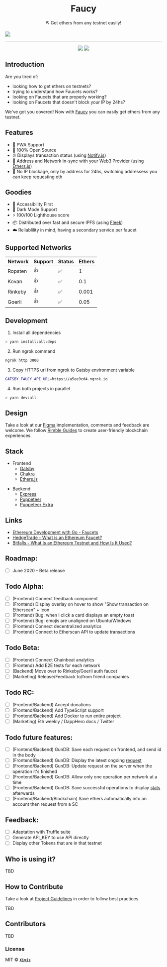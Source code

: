 <h1 align="center">Faucy</h1>
<p align="center">⛏ Get ethers from any testnet easily!</p>

<img src="https://i.ibb.co/0YmgWrZ/Captura-de-Pantalla-2020-05-07-a-la-s-13-04-59.png">

---

<div align="center">
  <img src="https://img.shields.io/github/issues/lndgalante/faucy?style=for-the-badge">
  <img src="https://img.shields.io/github/issues-pr/lndgalante/faucy?style=for-the-badge">
</div>

## Introduction

Are you tired of:

- looking how to get ethers on testnets?
- trying to understand how Faucets works?
- looking on Faucets that are properly working?
- looking on Faucets that doesn't block your IP by 24hs?

We've got you covered! Now with [Faucy](https://faucy.dev/) you can easily get ethers from any testnet.

## Features

- 🔋 PWA Support
- 🐙 100% Open Source
- ⏰ Displays transaction status (using [Notify.js](https://docs.blocknative.com/notify))
- 🔗 Address and Network in-sync with your Web3 Provider (using [Ethers.js](https://github.com/ethers-io/ethers.js))
- 🚰 No IP blockage, only by address for 24hs, switching addressess you can keep requesting eth

## Goodies

- 🦮 Accessibility First
- 🌚 Dark Mode Support
- ⚡️ 100/100 Lighthouse score
- 📦 Distributed over fast and secure IPFS (using [Fleek](https://fleek.co))
- ☁️ Reliablility in mind, having a secondary service per faucet

## Supported Networks

| Network | Support | Status | Ethers |
| ------- | ------- | ------ | ------ |
| Ropsten | 👍      | ✅     | 1      |
| Kovan   | 👍      | ✅     | 0.1    |
| Rinkeby | 👍      | ✅     | 0.001  |
| Goerli  | 👍      | ✅     | 0.05   |

## Development

1. Install all dependencies

```bash
> yarn install:all:deps
```

2. Run ngrok command

```bash
ngrok http 3000
```

3. Copy HTTPS url from ngrok to Gatsby environment variable

```bash
GATSBY_FAUCY_API_URL=https://a5ee9cd4.ngrok.io
```

4. Run both projects in parallel

```bash
> yarn dev:all
```

## Design

Take a look at our [Figma](https://www.figma.com/file/e2ki1kz4pSTsXX6KAuyuaI/Faucy_UI?node-id=0%3A1) implementation, comments and feedback are welcome.
We follow [Rimble Guides](https://rimble.consensys.design/guides) to create user-friendly blockchain experiences.

## Stack

- Frontend
  - [Gatsby](https://www.gatsbyjs.org)
  - [Chakra](https://chakra-ui.com)
  - [Ethers.js](https://github.com/ethers-io/ethers.js)

* Backend
  - [Express](https://expressjs.com)
  - [Puppeteer](https://pptr.dev)
  - [Puppeteer Extra](https://github.com/berstend/puppeteer-extra)

## Links

- [Ethereum Development with Go - Faucets](https://goethereumbook.org/faucets/)
- [HedgeTrade - What is an Ethereum Faucet?](https://hedgetrade.com/what-is-ethereum-faucet/)
- [Bitfalls - What Is an Ethereum Testnet and How Is It Used?](https://bitfalls.com/2018/05/31/what-is-an-ethereum-testnet-and-how-is-it-used/)

## Roadmap:

- [ ] June 2020 - Beta release

## Todo Alpha:

- [ ] (Frontend) Connect feedback component
- [ ] (Frontend) Display overlay on hover to show "Show transaction on Etherscan" + icon
- [ ] (Frontend) Bug: when I click a card displays an empty toast
- [ ] (Frontend) Bug: emojis are unaligned on Ubuntu/Windows
- [ ] (Frontend) Connect decentralized analytics
- [ ] (Frontend) Connect to Etherscan API to update transactions

## Todo Beta:

- [ ] (Frontend) Connect Chainbeat analytics
- [ ] (Frontend) Add E2E tests for each network
- [ ] (Backend) Move over to Rinkeby/Goerli auth faucet
- [ ] (Marketing) Release/Feedback to/from friend companies

## Todo RC:

- [ ] (Frontend/Backend) Accept donations
- [ ] (Frontend/Backend) Add TypeScript support
- [ ] (Frontend/Backend) Add Docker to run entire project
- [ ] (Marketing) Eth weekly / DappHero docs / Twitter

## Todo future features:

- [ ] (Frontend/Backend) GunDB: Save each request on frontend, and send id in the body
- [ ] (Frontend/Backend) GunDB: Display the latest ongoing [request](https://i.ibb.co/c1v6SzK/Captura-de-Pantalla-2020-04-21-a-la-s-17-56-42.png)
- [ ] (Frontend/Backend) GunDB: Update request on the server when the operation it's finished
- [ ] (Frontend/Backend) GunDB: Allow only one operation per network at a time
- [ ] (Frontend/Backend) GunDB: Save successful operations to display [stats](https://i.ibb.co/HGZtYrH/Captura-de-Pantalla-2020-04-21-a-la-s-17-54-03.png) afterwards
- [ ] (Frontend/Backend/Blockchain) Save ethers automatically into an account then request from a SC

## Feedback:

- [ ] Adaptation with Truffle suite
- [ ] Generate API_KEY to use API directly
- [ ] Display other Tokens that are in that testnet

## Who is using it?

TBD

## How to Contribute

Take a look at [Project Guidelines](https://github.com/elsewhencode/project-guidelines) in order to follow best practices.

TBD

## Contributors

TBD

### License

MIT © **[`Xivis`](https://xivis.com)**
